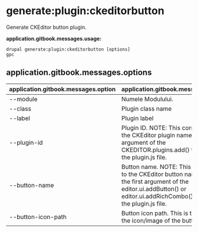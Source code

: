 # generate:plugin:ckeditorbutton
Generate CKEditor button plugin.

**application.gitbook.messages.usage:**
```
drupal generate:plugin:ckeditorbutton [options]
gpc
```

## application.gitbook.messages.options
application.gitbook.messages.option | application.gitbook.messages.details
-------|-------------
--module | Numele Modulului.
--class | Plugin class name
--label | Plugin label
--plugin-id | Plugin ID. NOTE: This corresponds to the CKEditor plugin name. It is the first argument of the CKEDITOR.plugins.add() function in the plugin.js file.
--button-name | Button name. NOTE: This corresponds to the CKEditor button name. They are the first argument of the editor.ui.addButton() or editor.ui.addRichCombo() functions in the plugin.js file.
--button-icon-path | Button icon path. This is the path to the icon/image of the button.
